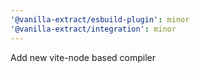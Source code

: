 ```yaml
---
'@vanilla-extract/esbuild-plugin': minor
'@vanilla-extract/integration': minor
---
```


Add new vite-node based compiler

